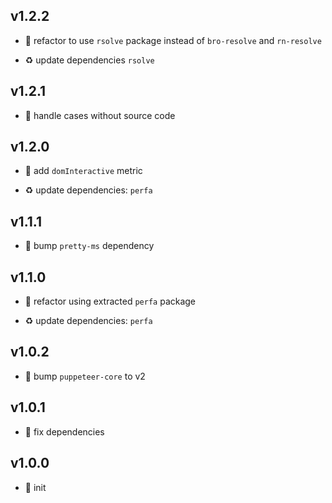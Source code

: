 ## v1.2.2

* 🐞 refactor to use `rsolve` package instead of `bro-resolve` and `rn-resolve`

* ♻️ update dependencies `rsolve`

## v1.2.1

* 🐞 handle cases without source code

## v1.2.0

* 🌱 add `domInteractive` metric

* ♻️ update dependencies: `perfa`

## v1.1.1

* 🐞 bump `pretty-ms` dependency

## v1.1.0

* 🐞 refactor using extracted `perfa` package

* ♻️ update dependencies: `perfa`

## v1.0.2

* 🐞 bump `puppeteer-core` to v2

## v1.0.1

* 🐞 fix dependencies

## v1.0.0

* 🐣 init
